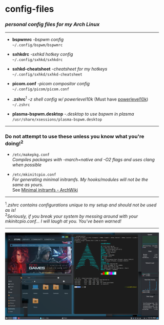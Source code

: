 # **config-files**
### *personal config files for my Arch Linux*
___
- **bspwmrc** *-bspwm config*  
`~/.config/bspwm/bspwmrc` 
 
- **sxhkdrc** *-sxhkd hotkey config*  
`~/.config/sxhkd/sxhkdrc`

- **sxhkd-cheatsheet** *-cheatsheet for my hotkeys*  
`~/.config/sxhkd/sxhkd-cheatsheet`

- **picom.conf** *-picom compositor config*  
`~/.config/picom/picom.conf`

- **.zshrc**<sup>1</sup> *-z shell config w/ powerlevel10k* (Must have [powerlevel10k](https://github.com/romkatv/powerlevel10k))    
`~/.zshrc`

- **plasma-bspwm.desktop** *-.desktop to use bspwm in plasma*  
`/usr/share/xsessions/plasma-bspwm.desktop`  
___
### **Do not attempt to use these unless you know what you're doing!**<sup>2</sup>

- `/etc/makepkg.conf`  
*Compiles packages with -march=native and -O2 flags and uses clang when possible*

- `/etc/mkinitcpio.conf`  
*For generating minimal initramfs. My hooks/modules will not be the same as yours.*   
See [Minimal initramfs - ArchWiki](https://wiki.archlinux.org/index.php/Minimal_initramfs)
___
<sup>1</sup>*.zshrc contains configurations unique to my setup and should not be used as is!*  
<sup>2</sup>*Seriously, if you break your system by messing around with your mkinitcpio.conf... I will laugh at you. You've been warned!*
___
![desktop](desktop.png)
